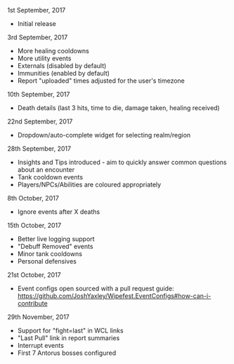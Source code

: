 1st September, 2017
- Initial release

3rd September, 2017
- More healing cooldowns
- More utility events
- Externals (disabled by default)
- Immunities (enabled by default)
- Report "uploaded" times adjusted for the user's timezone

10th September, 2017
- Death details (last 3 hits, time to die, damage taken, healing received)

22nd September, 2017
- Dropdown/auto-complete widget for selecting realm/region

28th September, 2017
- Insights and Tips introduced - aim to quickly answer common questions about an encounter
- Tank cooldown events
- Players/NPCs/Abilities are coloured appropriately

8th October, 2017
- Ignore events after X deaths

15th October, 2017
- Better live logging support
- "Debuff Removed" events
- Minor tank cooldowns
- Personal defensives

21st October, 2017
- Event configs open sourced with a pull request guide: https://github.com/JoshYaxley/Wipefest.EventConfigs#how-can-i-contribute

29th November, 2017
- Support for "fight=last" in WCL links
- "Last Pull" link in report summaries
- Interrupt events
- First 7 Antorus bosses configured
